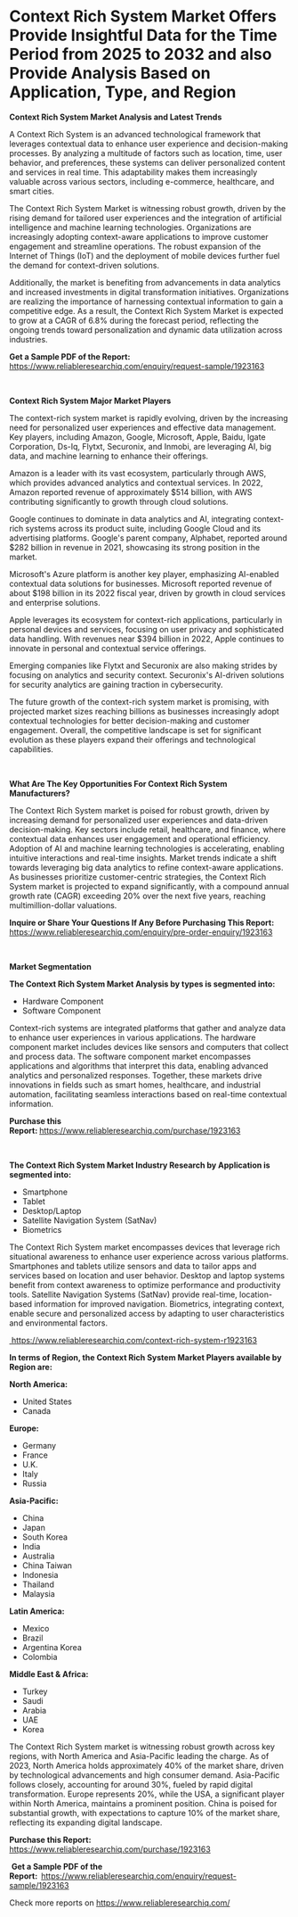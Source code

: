 <p><h1>Context Rich System Market Offers Provide Insightful Data for the Time Period from 2025 to 2032 and also Provide Analysis Based on Application, Type, and Region</h1></p><p><strong>Context Rich System Market Analysis and Latest Trends</strong></p>
<p><p>A Context Rich System is an advanced technological framework that leverages contextual data to enhance user experience and decision-making processes. By analyzing a multitude of factors such as location, time, user behavior, and preferences, these systems can deliver personalized content and services in real time. This adaptability makes them increasingly valuable across various sectors, including e-commerce, healthcare, and smart cities.</p><p>The Context Rich System Market is witnessing robust growth, driven by the rising demand for tailored user experiences and the integration of artificial intelligence and machine learning technologies. Organizations are increasingly adopting context-aware applications to improve customer engagement and streamline operations. The robust expansion of the Internet of Things (IoT) and the deployment of mobile devices further fuel the demand for context-driven solutions.</p><p>Additionally, the market is benefiting from advancements in data analytics and increased investments in digital transformation initiatives. Organizations are realizing the importance of harnessing contextual information to gain a competitive edge. As a result, the Context Rich System Market is expected to grow at a CAGR of 6.8% during the forecast period, reflecting the ongoing trends toward personalization and dynamic data utilization across industries.</p></p>
<p><strong>Get a Sample PDF of the Report:&nbsp;</strong> <a href="https://www.reliableresearchiq.com/enquiry/request-sample/1923163?utm_campaign=3123&utm_medium=2&utm_source=Github&utm_content=ia&utm_term=28032025&utm_id=context-rich-system">https://www.reliableresearchiq.com/enquiry/request-sample/1923163</a></p>
<p>&nbsp;</p>
<p><strong>Context Rich System Major Market Players</strong></p>
<p><p>The context-rich system market is rapidly evolving, driven by the increasing need for personalized user experiences and effective data management. Key players, including Amazon, Google, Microsoft, Apple, Baidu, Igate Corporation, Ds-Iq, Flytxt, Securonix, and Inmobi, are leveraging AI, big data, and machine learning to enhance their offerings.</p><p>Amazon is a leader with its vast ecosystem, particularly through AWS, which provides advanced analytics and contextual services. In 2022, Amazon reported revenue of approximately $514 billion, with AWS contributing significantly to growth through cloud solutions.</p><p>Google continues to dominate in data analytics and AI, integrating context-rich systems across its product suite, including Google Cloud and its advertising platforms. Google's parent company, Alphabet, reported around $282 billion in revenue in 2021, showcasing its strong position in the market.</p><p>Microsoft's Azure platform is another key player, emphasizing AI-enabled contextual data solutions for businesses. Microsoft reported revenue of about $198 billion in its 2022 fiscal year, driven by growth in cloud services and enterprise solutions.</p><p>Apple leverages its ecosystem for context-rich applications, particularly in personal devices and services, focusing on user privacy and sophisticated data handling. With revenues near $394 billion in 2022, Apple continues to innovate in personal and contextual service offerings.</p><p>Emerging companies like Flytxt and Securonix are also making strides by focusing on analytics and security context. Securonix's AI-driven solutions for security analytics are gaining traction in cybersecurity.</p><p>The future growth of the context-rich system market is promising, with projected market sizes reaching billions as businesses increasingly adopt contextual technologies for better decision-making and customer engagement. Overall, the competitive landscape is set for significant evolution as these players expand their offerings and technological capabilities.</p></p>
<p>&nbsp;</p>
<p><strong>What Are The Key Opportunities For Context Rich System Manufacturers?</strong></p>
<p><p>The Context Rich System market is poised for robust growth, driven by increasing demand for personalized user experiences and data-driven decision-making. Key sectors include retail, healthcare, and finance, where contextual data enhances user engagement and operational efficiency. Adoption of AI and machine learning technologies is accelerating, enabling intuitive interactions and real-time insights. Market trends indicate a shift towards leveraging big data analytics to refine context-aware applications. As businesses prioritize customer-centric strategies, the Context Rich System market is projected to expand significantly, with a compound annual growth rate (CAGR) exceeding 20% over the next five years, reaching multimillion-dollar valuations.</p></p>
<p><strong>Inquire or Share Your Questions If Any Before Purchasing This Report:</strong> <a href="https://www.reliableresearchiq.com/enquiry/pre-order-enquiry/1923163?utm_campaign=3123&utm_medium=2&utm_source=Github&utm_content=ia&utm_term=28032025&utm_id=context-rich-system">https://www.reliableresearchiq.com/enquiry/pre-order-enquiry/1923163</a></p>
<p>&nbsp;</p>
<p><strong>Market Segmentation</strong></p>
<p><strong>The Context Rich System Market Analysis by types is segmented into:</strong></p>
<p><ul><li>Hardware Component</li><li>Software Component</li></ul></p>
<p><p>Context-rich systems are integrated platforms that gather and analyze data to enhance user experiences in various applications. The hardware component market includes devices like sensors and computers that collect and process data. The software component market encompasses applications and algorithms that interpret this data, enabling advanced analytics and personalized responses. Together, these markets drive innovations in fields such as smart homes, healthcare, and industrial automation, facilitating seamless interactions based on real-time contextual information.</p></p>
<p><strong>Purchase this Report:&nbsp;</strong><a href="https://www.reliableresearchiq.com/purchase/1923163?utm_campaign=3123&utm_medium=2&utm_source=Github&utm_content=ia&utm_term=28032025&utm_id=context-rich-system">https://www.reliableresearchiq.com/purchase/1923163</a></p>
<p>&nbsp;</p>
<p><strong>The Context Rich System Market Industry Research by Application is segmented into:</strong></p>
<p><ul><li>Smartphone</li><li>Tablet</li><li>Desktop/Laptop</li><li>Satellite Navigation System (SatNav)</li><li>Biometrics</li></ul></p>
<p><p>The Context Rich System market encompasses devices that leverage rich situational awareness to enhance user experience across various platforms. Smartphones and tablets utilize sensors and data to tailor apps and services based on location and user behavior. Desktop and laptop systems benefit from context awareness to optimize performance and productivity tools. Satellite Navigation Systems (SatNav) provide real-time, location-based information for improved navigation. Biometrics, integrating context, enable secure and personalized access by adapting to user characteristics and environmental factors.</p></p>
<p><a href="https://www.reliableresearchiq.com/context-rich-system-r1923163?utm_campaign=3123&utm_medium=2&utm_source=Github&utm_content=ia&utm_term=28032025&utm_id=context-rich-system">&nbsp;https://www.reliableresearchiq.com/context-rich-system-r1923163</a></p>
<p><strong>In terms of Region, the Context Rich System Market Players available by Region are:</strong></p>
<p>
    <p> <strong> North America: </strong>
        <ul>
            <li>United States</li>
            <li>Canada</li>
        </ul>
        </p> 
    <p> <strong> Europe: </strong>
        <ul>
            <li>Germany</li>
            <li>France</li>
            <li>U.K.</li>
            <li>Italy</li>
            <li>Russia</li>
        </ul>
        </p> 
    <p> <strong> Asia-Pacific: </strong>
        <ul>
            <li>China</li>
            <li>Japan</li>
            <li>South Korea</li>
            <li>India</li>
            <li>Australia</li>
            <li>China Taiwan</li>
            <li>Indonesia</li>
            <li>Thailand</li>
            <li>Malaysia</li>
        </ul>
        </p> 
    <p> <strong> Latin America: </strong>
        <ul>
            <li>Mexico</li>
            <li>Brazil</li>
            <li>Argentina Korea</li>
            <li>Colombia</li>
        </ul>
        </p> 
    <p> <strong> Middle East & Africa: </strong>
        <ul>
            <li>Turkey</li>
            <li>Saudi</li>
            <li>Arabia</li>
            <li>UAE</li>
            <li>Korea</li>
        </ul>
    </p>
    </p>
<p><p>The Context Rich System market is witnessing robust growth across key regions, with North America and Asia-Pacific leading the charge. As of 2023, North America holds approximately 40% of the market share, driven by technological advancements and high consumer demand. Asia-Pacific follows closely, accounting for around 30%, fueled by rapid digital transformation. Europe represents 20%, while the USA, a significant player within North America, maintains a prominent position. China is poised for substantial growth, with expectations to capture 10% of the market share, reflecting its expanding digital landscape.</p></p>
<p><strong>Purchase this Report: </strong><a href="https://www.reliableresearchiq.com/purchase/1923163?utm_campaign=3123&utm_medium=2&utm_source=Github&utm_content=ia&utm_term=28032025&utm_id=context-rich-system">https://www.reliableresearchiq.com/purchase/1923163</a></p>
<p>&nbsp;<strong>Get a Sample PDF of the Report:&nbsp;&nbsp;</strong><a href="https://www.reliableresearchiq.com/enquiry/request-sample/1923163?utm_campaign=3123&utm_medium=2&utm_source=Github&utm_content=ia&utm_term=28032025&utm_id=context-rich-system">https://www.reliableresearchiq.com/enquiry/request-sample/1923163</a></p>
<p><strong></strong></p>
<p>Check more reports on <a href="https://www.reliableresearchiq.com/?utm_campaign=3123&utm_medium=2&utm_source=Github&utm_content=ia&utm_term=28032025&utm_id=context-rich-system">https://www.reliableresearchiq.com/</a></p>